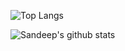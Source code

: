 ![Top Langs](https://github-readme-stats.vercel.app/api/top-langs/?username=tsksandeep&layout=compact&theme=radical&hide=csharp)

![Sandeep's github stats](https://github-readme-stats.vercel.app/api?username=tsksandeep&count_private=true&show_icons=true&theme=radical) 
